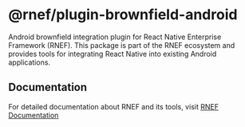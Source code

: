 # @rnef/plugin-brownfield-android

Android brownfield integration plugin for React Native Enterprise Framework (RNEF). This package is part of the RNEF ecosystem and provides tools for integrating React Native into existing Android applications.

## Documentation

For detailed documentation about RNEF and its tools, visit [RNEF Documentation](https://rnef.vercel.app)

